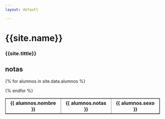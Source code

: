 ```yaml
---
layout: defautl

---
```

# {{site.name}}
### {{site.tittle}}  


## notas




<table border="1">

{% for alumnos in site.data.alumnos %}

<tr>
   <th>{{ alumnos.nombre }}</th>
   <th>{{ alumnos.notas }}</th>
   <th>{{ alumnos.sexo }}</th>
</tr>
{% endfor %}

</table>
